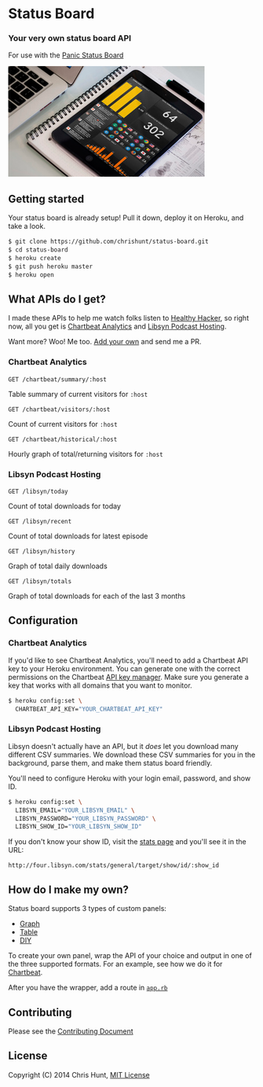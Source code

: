 # Status Board

### Your very own status board API

For use with the [Panic Status Board](http://panic.com/statusboard)

![](screenshots/screenshot-placed.png)

## Getting started

Your status board is already setup! Pull it down, deploy it on Heroku, and take
a look.

```bash
$ git clone https://github.com/chrishunt/status-board.git
$ cd status-board
$ heroku create
$ git push heroku master
$ heroku open
```

## What APIs do I get?

I made these APIs to help me watch folks listen to [Healthy
Hacker](http://www.healthyhacker.com/), so right now, all you get is [Chartbeat
Analytics](https://chartbeat.com) and [Libsyn Podcast
Hosting](http://www.libsyn.com/).

Want more? Woo! Me too. [Add your
own](https://github.com/chrishunt/status-board#how-do-i-make-my-own) and send
me a PR.

### Chartbeat Analytics

```
GET /chartbeat/summary/:host
```

Table summary of current visitors for `:host`

```
GET /chartbeat/visitors/:host
```

Count of current visitors for `:host`

```
GET /chartbeat/historical/:host
```

Hourly graph of total/returning visitors for `:host`

### Libsyn Podcast Hosting

```
GET /libsyn/today
```

Count of total downloads for today

```
GET /libsyn/recent
```

Count of total downloads for latest episode

```
GET /libsyn/history
```

Graph of total daily downloads

```
GET /libsyn/totals
```

Graph of total downloads for each of the last 3 months

## Configuration

### Chartbeat Analytics

If you'd like to see Chartbeat Analytics, you'll need to add a Chartbeat API
key to your Heroku environment. You can generate one with the correct
permissions on the Chartbeat [API key manager](https://chartbeat.com/apikeys/).
Make sure you generate a key that works with all domains that you want to
monitor.

```bash
$ heroku config:set \
  CHARTBEAT_API_KEY="YOUR_CHARTBEAT_API_KEY"
```

### Libsyn Podcast Hosting

Libsyn doesn't actually have an API, but it *does* let you download many
different CSV summaries. We download these CSV summaries for you in the
background, parse them, and make them status board friendly.

You'll need to configure Heroku with your login email, password, and show ID.

```bash
$ heroku config:set \
  LIBSYN_EMAIL="YOUR_LIBSYN_EMAIL" \
  LIBSYN_PASSWORD="YOUR_LIBSYN_PASSWORD" \
  LIBSYN_SHOW_ID="YOUR_LIBSYN_SHOW_ID"
```

If you don't know your show ID, visit the [stats
page](http://four.libsyn.com/stats) and you'll see it in the URL:

```
http://four.libsyn.com/stats/general/target/show/id/:show_id
```

## How do I make my own?

Status board supports 3 types of custom panels:

  - [Graph](http://panic.com/statusboard/docs/graph_tutorial.pdf)
  - [Table](http://panic.com/statusboard/docs/table_tutorial.pdf)
  - [DIY](http://panic.com/statusboard/docs/diy_tutorial.pdf)

To create your own panel, wrap the API of your choice and output in one of the
three supported formats. For an example, see how we do it for
[Chartbeat](https://github.com/chrishunt/status-board/blob/update-readms/lib/status_board/chartbeat.rb).

After you have the wrapper, add a route in
[`app.rb`](https://github.com/chrishunt/status-board/blob/update-readms/app.rb)

## Contributing
Please see the [Contributing
Document](https://github.com/chrishunt/status-board/blob/master/CONTRIBUTING.md)

## License
Copyright (C) 2014 Chris Hunt, [MIT
License](https://github.com/chrishunt/status-board/blob/master/LICENSE.txt)
